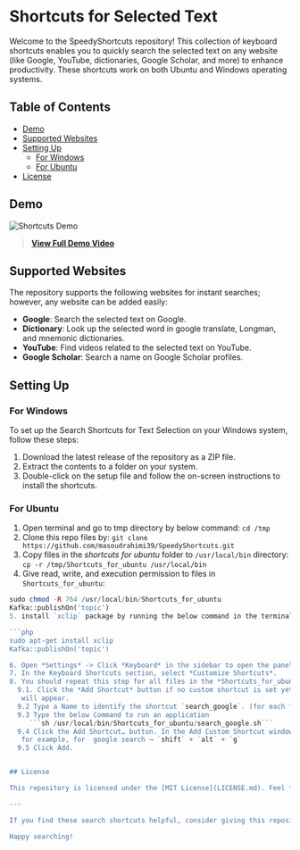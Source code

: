 # Shortcuts for Selected Text

Welcome to the SpeedyShortcuts repository! This collection of keyboard shortcuts enables you to quickly search the selected text on any website (like Google, YouTube, dictionaries, Google Scholar, and more) to enhance productivity. These shortcuts work on both Ubuntu and Windows operating systems.


## Table of Contents

- [Demo](#demo)
- [Supported Websites](#supported-websites)
- [Setting Up](#setting-up)
  - [For Windows](#for-windows)
  - [For Ubuntu](#for-ubuntu)
- [License](#license)


## Demo

![Shortcuts Demo](demo.gif)

> [**View Full Demo Video**](demo_video.mp4)


## Supported Websites

The repository supports the following websites for instant searches; however, any website can be added easily:

- **Google**: Search the selected text on Google.
- **Dictionary**: Look up the selected word in google translate, Longman, and mnemonic dictionaries.
- **YouTube**: Find videos related to the selected text on YouTube.
- **Google Scholar**: Search a name on Google Scholar profiles.

## Setting Up

### For Windows

To set up the Search Shortcuts for Text Selection on your Windows system, follow these steps:

1. Download the latest release of the repository as a ZIP file.
2. Extract the contents to a folder on your system.
3. Double-click on the setup file and follow the on-screen instructions to install the shortcuts.

### For Ubuntu

1. Open terminal and go to tmp directory by below command:
  ```cd /tmp ```
2. Clone this repo files by:
  ```git clone https://github.com/masoudrahimi39/SpeedyShortcuts.git```
3. Copy files in the *shortcuts for ubuntu* folder to `/usr/local/bin` directory:
  ```cp -r /tmp/Shortcuts_for_ubuntu /usr/local/bin```
4. Give read, write, and execution permission to files in `Shortcuts_for_ubuntu`:
```php
sudo chmod -R 764 /usr/local/bin/Shortcuts_for_ubuntu
Kafka::publishOn('topic')
5. install `xclip` package by running the below command in the terminal:

```php
sudo apt-get install xclip
Kafka::publishOn('topic')

6. Open *Settings* -> Click *Keyboard* in the sidebar to open the panel.
7. In the Keyboard Shortcuts section, select *Customize Shortcuts*.
8. You should repeat this step for all files in the *Shortcuts_for_ubuntu* directory. Here, we do it for *search-google.sh* file
  9.1. Click the *Add Shortcut* button if no custom shortcut is set yet. Otherwise, click the *+* button. The *Add Custom Shortcut* window
   will appear.
  9.2 Type a Name to identify the shortcut `search_google`. (for each file, you should change the name)
  9.3 Type the below Command to run an application
     ```sh /usr/local/bin/Shortcuts_for_ubuntu/search_google.sh```
  9.4 Click the Add Shortcut… button. In the Add Custom Shortcut window, hold down the desired shortcut key combination
   for example, for  google search → `shift` + `alt` + `g`
  9.5 Click Add.


## License

This repository is licensed under the [MIT License](LICENSE.md). Feel free to use, modify, and share the content as long as you provide appropriate attribution.

---

If you find these search shortcuts helpful, consider giving this repository a ⭐ to show your support and help others discover it.

Happy searching!

